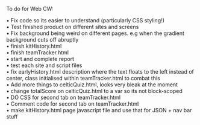 To do for Web CW:

• Fix code so its easier to understand (particularly CSS styling!)<br>
• Test finished product on different sites and screens<br>
• Fix background being weird on different pages. e.g when the gradient background cuts off abruptly<br>
• finish kitHistory.html<br>
• finish teamTracker.html<br>
• start and complete report<br>
• test each site and script files<br>
• fix earlyHistory.html description where the text floats to the left instead of center, class initialised within teamTracker.html to combat this<br>
• Add more things to celticQuiz.html, looks very bleak at the moment<br>
• change totalScore on celticQuiz.html to a var so its not block-scoped<br>
• DO CSS for second tab on teamTracker.html<br>
• Comment code for second tab on teamTracker.html<br>
• make kitHistory.html page javascript file and use that for JSON + nav bar stuff<br>

